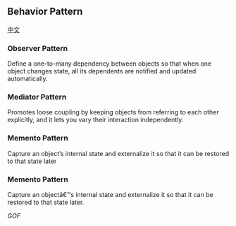 ## Behavior Pattern ## 
[中文](https://github.com/sucaizi/ts-pattern/blob/master/src/behavior-pattern/README_CN.md)

### Observer Pattern ###

Define a one-to-many dependency between objects so that when one object changes state, all its dependents are notified and updated automatically. 

### Mediator Pattern ###

Promotes loose coupling by keeping objects from referring to each other explicitly, and it lets you vary their interaction independently.

### Memento Pattern ###

Capture an object’s internal state and externalize it so that it can be restored to that state later

### Memento Pattern ###

Capture an objectâ€™s internal state and externalize it so that it can be restored to that state later.

*GOF*